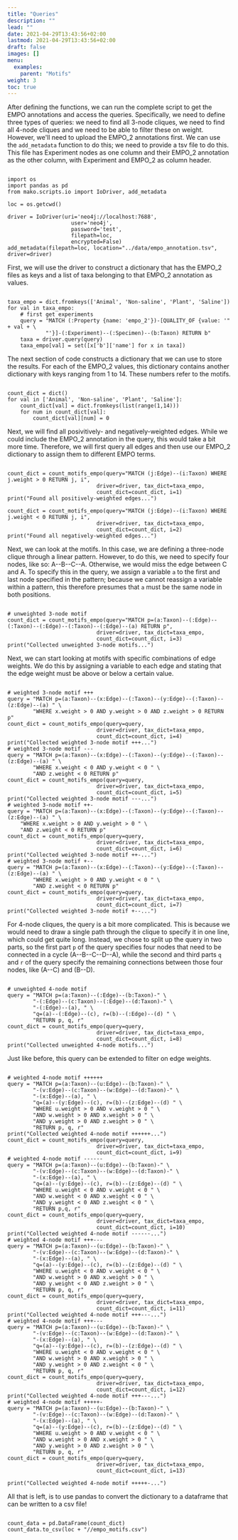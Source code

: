 ```yaml
---
title: "Queries"
description: ""
lead: ""
date: 2021-04-29T13:43:56+02:00
lastmod: 2021-04-29T13:43:56+02:00
draft: false
images: []
menu: 
  examples:
    parent: "Motifs"
weight: 3
toc: true
---
```


After defining the functions, we can run the complete script to get the EMPO annotations and access the queries. Specifically, we need to define three types of queries: we need to find all 3-node cliques, we need to find all 4-node cliques and we need to be able to filter these on weight. However, we'll need to upload the EMPO_2 annotations first. 
We can use the <code>add_metadata</code> function to do this; we need to provide a tsv file to do this. This file has Experiment nodes as one column and their EMPO_2 annotation as the other column, with Experiment and EMPO_2 as column header. 
<pre><code>
import os
import pandas as pd
from mako.scripts.io import IoDriver, add_metadata

loc = os.getcwd()

driver = IoDriver(uri='neo4j://localhost:7688',
                    user='neo4j',
                    password='test',
                    filepath=loc,
                    encrypted=False)
add_metadata(filepath=loc, location="../data/empo_annotation.tsv", driver=driver)
</pre></code>

First, we will use the driver to construct a dictionary that has the EMPO_2 files as keys and a list of taxa belonging to that EMPO_2 annotation as values. 

<pre><code>
taxa_empo = dict.fromkeys(['Animal', 'Non-saline', 'Plant', 'Saline'])
for val in taxa_empo:
    # first get experiments
    query = "MATCH (:Property {name: 'empo_2'})-[QUALITY_OF {value: '" + val + \
            "'}]-(:Experiment)--(:Specimen)--(b:Taxon) RETURN b"
    taxa = driver.query(query)
    taxa_empo[val] = set([x['b']['name'] for x in taxa])
</pre></code>

The next section of code constructs a dictionary that we can use to store the results. For each of the EMPO_2 values, this dictionary contains another dictionary with keys ranging from 1 to 14. These numbers refer to the motifs. 

<pre><code>
count_dict = dict()
for val in ['Animal', 'Non-saline', 'Plant', 'Saline']:
    count_dict[val] = dict.fromkeys(list(range(1,14)))
    for num in count_dict[val]:
        count_dict[val][num] = 0
</pre></code>

Next, we will find all posivitively- and negatively-weighted edges. While we could include the EMPO_2 annotation in the query, this would take a bit more time. Therefore, we will first query all edges and then use our EMPO_2 dictionary to assign them to different EMPO terms. 
<pre><code>
count_dict = count_motifs_empo(query="MATCH (j:Edge)--(i:Taxon) WHERE j.weight > 0 RETURN j, i",
                            driver=driver, tax_dict=taxa_empo,
                            count_dict=count_dict, i=1)
print("Found all positively-weighted edges...")

count_dict = count_motifs_empo(query="MATCH (j:Edge)--(i:Taxon) WHERE j.weight < 0 RETURN j, i",
                            driver=driver, tax_dict=taxa_empo,
                            count_dict=count_dict, i=2)
print("Found all negatively-weighted edges...")
</pre></code>

Next, we can look at the motifs. In this case, we are defining a three-node clique through a linear pattern. However, to do this, we need to specify four nodes, like so: A--B--C--A. Otherwise, we would miss the edge between C and A. To specify this in the query, we assign a variable <code>a</code> to the first and last node specified in the pattern; because we cannot reassign a variable within a pattern, this therefore presumes that <code>a</code> must be the same node in both positions. 

<pre><code>
# unweighted 3-node motif
count_dict = count_motifs_empo(query="MATCH p=(a:Taxon)--(:Edge)--(:Taxon)--(:Edge)--(:Taxon)--(:Edge)--(a) RETURN p",
                            driver=driver, tax_dict=taxa_empo,
                            count_dict=count_dict, i=3)
print("Collected unweighted 3-node motifs...")
</pre></code>

Next, we can start looking at motifs with specific combinations of edge weights. We do this by assigning a variable to each edge and stating that the edge weight must be above or below a certain value. 

<pre><code>
# weighted 3-node motif +++
query = "MATCH p=(a:Taxon)--(x:Edge)--(:Taxon)--(y:Edge)--(:Taxon)--(z:Edge)--(a) " \
        "WHERE x.weight > 0 AND y.weight > 0 AND z.weight > 0 RETURN p"
count_dict = count_motifs_empo(query=query,
                            driver=driver, tax_dict=taxa_empo,
                            count_dict=count_dict, i=4)
print("Collected weighted 3-node motif +++...")
# weighted 3-node motif ---
query = "MATCH p=(a:Taxon)--(x:Edge)--(:Taxon)--(y:Edge)--(:Taxon)--(z:Edge)--(a) " \
        "WHERE x.weight < 0 AND y.weight < 0 " \
        "AND z.weight < 0 RETURN p"
count_dict = count_motifs_empo(query=query,
                            driver=driver, tax_dict=taxa_empo,
                            count_dict=count_dict, i=5)
print("Collected weighted 3-node motif ---...")
# weighted 3-node motif ++-
query = "MATCH p=(a:Taxon)--(x:Edge)--(:Taxon)--(y:Edge)--(:Taxon)--(z:Edge)--(a) " \
    "WHERE x.weight > 0 AND y.weight > 0 " \
    "AND z.weight < 0 RETURN p"
count_dict = count_motifs_empo(query=query,
                            driver=driver, tax_dict=taxa_empo,
                            count_dict=count_dict, i=6)
print("Collected weighted 3-node motif ++-...")
# weighted 3-node motif +--
query = "MATCH p=(a:Taxon)--(x:Edge)--(:Taxon)--(y:Edge)--(:Taxon)--(z:Edge)--(a) " \
        "WHERE x.weight > 0 AND y.weight < 0 " \
        "AND z.weight < 0 RETURN p"
count_dict = count_motifs_empo(query=query,
                            driver=driver, tax_dict=taxa_empo,
                            count_dict=count_dict, i=7)
print("Collected weighted 3-node motif +--...")
</pre></code>

For 4-node cliques, the query is a bit more complicated. This is because we would need to draw a single path through the clique to specify it in one line, which could get quite long. Instead, we chose to split up the query in two parts, so the first part <code>p</code> of the query specifies four nodes that need to be connected in a cycle (A--B--C--D--A), while the second and third parts <code>q</code> and <code>r</code> of the query specify the remaining connections between those four nodes, like (A--C) and (B--D). 

<pre><code>
# unweighted 4-node motif
query = "MATCH p=(a:Taxon)--(:Edge)--(b:Taxon)-" \
        "-(:Edge)--(c:Taxon)--(:Edge)--(d:Taxon)-" \
        "-(:Edge)--(a), " \
        "q=(a)--(:Edge)--(c), r=(b)--(:Edge)--(d) " \
        "RETURN p, q, r"
count_dict = count_motifs_empo(query=query,
                            driver=driver, tax_dict=taxa_empo,
                            count_dict=count_dict, i=8)
print("Collected unweighted 4-node motifs...")
</pre></code>

Just like before, this query can be extended to filter on edge weights. 

<pre><code>
# weighted 4-node motif ++++++
query = "MATCH p=(a:Taxon)--(u:Edge)--(b:Taxon)-" \
        "-(v:Edge)--(c:Taxon)--(w:Edge)--(d:Taxon)-" \
        "-(x:Edge)--(a), " \
        "q=(a)--(y:Edge)--(c), r=(b)--(z:Edge)--(d) " \
        "WHERE u.weight > 0 AND v.weight > 0 " \
        "AND w.weight > 0 AND x.weight > 0 " \
        "AND y.weight > 0 AND z.weight > 0 " \
        "RETURN p, q, r"
print("Collected weighted 4-node motif ++++++...")
count_dict = count_motifs_empo(query=query,
                            driver=driver, tax_dict=taxa_empo,
                            count_dict=count_dict, i=9)
# weighted 4-node motif ------
query = "MATCH p=(a:Taxon)--(u:Edge)--(b:Taxon)-" \
        "-(v:Edge)--(c:Taxon)--(w:Edge)--(d:Taxon)-" \
        "-(x:Edge)--(a), " \
        "q=(a)--(y:Edge)--(c), r=(b)--(z:Edge)--(d) " \
        "WHERE u.weight < 0 AND v.weight < 0 " \
        "AND w.weight < 0 AND x.weight < 0 " \
        "AND y.weight < 0 AND z.weight < 0 " \
        "RETURN p,q, r"
count_dict = count_motifs_empo(query=query,
                            driver=driver, tax_dict=taxa_empo,
                            count_dict=count_dict, i=10)
print("Collected weighted 4-node motif ------...")
# weighted 4-node motif +++---
query = "MATCH p=(a:Taxon)--(u:Edge)--(b:Taxon)-" \
        "-(v:Edge)--(c:Taxon)--(w:Edge)--(d:Taxon)-" \
        "-(x:Edge)--(a), " \
        "q=(a)--(y:Edge)--(c), r=(b)--(z:Edge)--(d) " \
        "WHERE u.weight < 0 AND v.weight < 0 " \
        "AND w.weight > 0 AND x.weight > 0 " \
        "AND y.weight < 0 AND z.weight > 0 " \
        "RETURN p, q, r"
count_dict = count_motifs_empo(query=query,
                            driver=driver, tax_dict=taxa_empo,
                            count_dict=count_dict, i=11)
print("Collected weighted 4-node motif +++---...")
# weighted 4-node motif +++---
query = "MATCH p=(a:Taxon)--(u:Edge)--(b:Taxon)-" \
        "-(v:Edge)--(c:Taxon)--(w:Edge)--(d:Taxon)-" \
        "-(x:Edge)--(a), " \
        "q=(a)--(y:Edge)--(c), r=(b)--(z:Edge)--(d) " \
        "WHERE u.weight < 0 AND v.weight < 0 " \
        "AND w.weight > 0 AND x.weight > 0 " \
        "AND y.weight > 0 AND z.weight < 0 " \
        "RETURN p, q, r"
count_dict = count_motifs_empo(query=query,
                            driver=driver, tax_dict=taxa_empo,
                            count_dict=count_dict, i=12)
print("Collected weighted 4-node motif +++---...")
# weighted 4-node motif +++++-
query = "MATCH p=(a:Taxon)--(u:Edge)--(b:Taxon)-" \
        "-(v:Edge)--(c:Taxon)--(w:Edge)--(d:Taxon)-" \
        "-(x:Edge)--(a), " \
        "q=(a)--(y:Edge)--(c), r=(b)--(z:Edge)--(d) " \
        "WHERE u.weight > 0 AND v.weight < 0 " \
        "AND w.weight > 0 AND x.weight > 0 " \
        "AND y.weight > 0 AND z.weight > 0 " \
        "RETURN p, q, r"
count_dict = count_motifs_empo(query=query,
                            driver=driver, tax_dict=taxa_empo,
                            count_dict=count_dict, i=13)

print("Collected weighted 4-node motif +++++-...")
</pre></code>

All that is left, is to use pandas to convert the dictionary to a dataframe that can be written to a csv file!

<pre><code>
count_data = pd.DataFrame(count_dict)
count_data.to_csv(loc + "//empo_motifs.csv")
</pre></code>
  